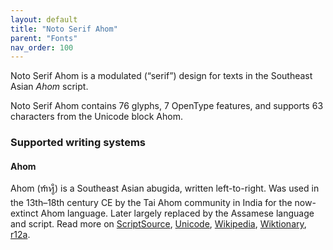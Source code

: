 ```yaml
---
layout: default
title: "Noto Serif Ahom"
parent: "Fonts"
nav_order: 100
---
```

Noto Serif Ahom is a modulated (“serif”) design for texts in the Southeast Asian _Ahom_ script. 

Noto Serif Ahom contains 76 glyphs, 7 OpenType features, and supports 63 characters from the Unicode block Ahom.


### Supported writing systems


#### Ahom

Ahom (<span class='autonym'>𑜒𑜑𑜪𑜨</span>) is a Southeast Asian abugida, written left-to-right. Was used in the 13th–18th century CE by the Tai Ahom community in India for the now-extinct Ahom language. Later largely replaced by the Assamese language and script. Read more on [ScriptSource](https://scriptsource.org/scr/Ahom), [Unicode](https://www.unicode.org/versions/Unicode13.0.0/ch15.pdf#G95570), [Wikipedia](https://en.wikipedia.org/wiki/ISO_15924:Ahom), [Wiktionary](https://en.wiktionary.org/wiki/Category:Ahom_script), [r12a](https://r12a.github.io/scripts/links?iso=Ahom).

